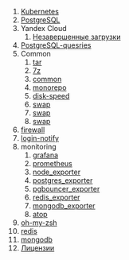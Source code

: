 1. [Kubernetes](kubernetes/README.md)
2. [PostgreSQL](postgres/README.md)
3. Yandex Cloud
    1. [Незавершенные загрузки](yandex-cloud/incomplete-downloads.md)
4. [PostgreSQL-quesries](postgres-queries/queries.md)
5. Common
    1. [tar](common/tar.md)
    2. [7z](common/7z.md)
    3. [common](common/common.md)
    4. [monorepo](common/monorepo.md)
    5. [disk-speed](common/disk-speed.md)
    6. [swap](common/swap.md)
    7. [swap](common/ssh.md)
    8. [swap](common/zsh.md)
6. [firewall](firewall/install.md)
7. [login-notify](login-notify/install.md)
8. monitoring
    1. [grafana](monitoring/grafana/install.md)
    2. [prometheus](monitoring/prometheus/install.md)
    3. [node_exporter](monitoring/node_exporter/install.md)
    4. [postgres_exporter](monitoring/postgres_exporter/install.md)
    5. [pgbouncer_exporter](monitoring/pgbouncer_exporter/install.md)
    6. [redis_exporter](monitoring/redis_exporter/install.md)
    7. [mongodb_exporter](monitoring/mongodb_exporter/install.md)
    8. [atop](monitoring/atop/install.md)
9. [oh-my-zsh](oh-my-zsh/install.md)
10. [redis](redis/install.md)
11. [mongodb](mongodb/install.md)
12. [Лицензии](license/README.md)